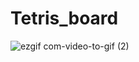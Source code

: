 # Tetris_board

![ezgif com-video-to-gif (2)](https://github.com/DaveInc01/Tetris_board/assets/83174720/3ff51566-ff21-4084-8c16-3008a5ac0605)

